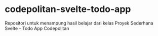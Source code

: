 # codepolitan-svelte-todo-app
Repositori untuk menampung hasil belajar dari kelas Proyek Sederhana Svelte - Todo App Codepolitan
